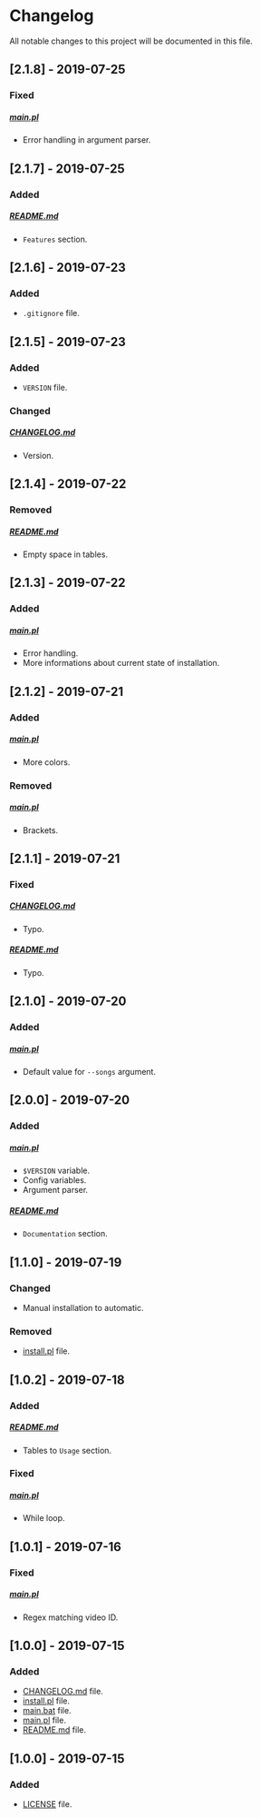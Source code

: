 # Changelog

All notable changes to this project will be documented in this file.

## [2.1.8] - 2019-07-25

### Fixed

##### [main.pl](main.pl)

- Error handling in argument parser.

## [2.1.7] - 2019-07-25

### Added

##### [README.md](README.md)

- `Features` section.

## [2.1.6] - 2019-07-23

### Added

- `.gitignore` file.

## [2.1.5] - 2019-07-23

### Added

- `VERSION` file.

### Changed

##### [CHANGELOG.md](CHANGELOG.md)

- Version.

## [2.1.4] - 2019-07-22

### Removed

##### [README.md](README.md)

- Empty space in tables.

## [2.1.3] - 2019-07-22

### Added

##### [main.pl](main.pl)

- Error handling.
- More informations about current state of installation.

## [2.1.2] - 2019-07-21

### Added

##### [main.pl](main.pl)

- More colors.

### Removed

##### [main.pl](main.pl)

- Brackets.

## [2.1.1] - 2019-07-21

### Fixed

##### [CHANGELOG.md](CHANGELOG.md)

- Typo.

##### [README.md](README.md)

- Typo.

## [2.1.0] - 2019-07-20

### Added

##### [main.pl](main.pl)

- Default value for `--songs` argument.

## [2.0.0] - 2019-07-20

### Added

##### [main.pl](main.pl)

- `$VERSION` variable.
- Config variables.
- Argument parser.

##### [README.md](README.md)

- `Documentation` section.

## [1.1.0] - 2019-07-19

### Changed

- Manual installation to automatic.

### Removed

- [install.pl](install.pl) file.

## [1.0.2] - 2019-07-18

### Added

##### [README.md](README.md)

- Tables to `Usage` section.

### Fixed

##### [main.pl](main.pl)

- While loop.

## [1.0.1] - 2019-07-16

### Fixed

##### [main.pl](main.pl)

- Regex matching video ID.

## [1.0.0] - 2019-07-15

### Added

- [CHANGELOG.md](CHANGELOG.md) file.
- [install.pl](install.pl) file.
- [main.bat](main.bat) file.
- [main.pl](main.pl) file.
- [README.md](README.md) file.

## [1.0.0] - 2019-07-15

### Added

- [LICENSE](LICENSE) file.

